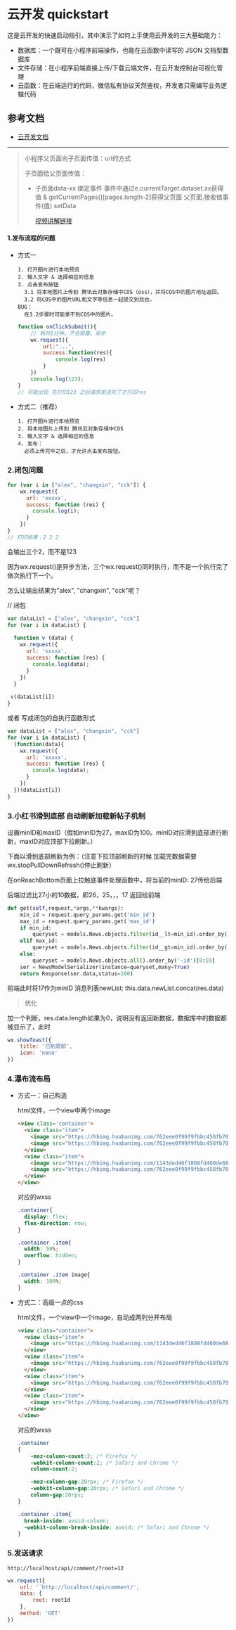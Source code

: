# 云开发 quickstart

这是云开发的快速启动指引，其中演示了如何上手使用云开发的三大基础能力：

- 数据库：一个既可在小程序前端操作，也能在云函数中读写的 JSON 文档型数据库
- 文件存储：在小程序前端直接上传/下载云端文件，在云开发控制台可视化管理
- 云函数：在云端运行的代码，微信私有协议天然鉴权，开发者只需编写业务逻辑代码

## 参考文档

- [云开发文档](https://developers.weixin.qq.com/miniprogram/dev/wxcloud/basis/getting-started.html)

----------



> 小程序父页面向子页面传值：url的方式
>
> 子页面给父页面传值：
>
>  - 子页面data-xx 绑定事件  事件中通过e.currentTarget.dataset.xx获得值 & getCurrentPages()[pages.length-2]获得父页面 父页面.接收值事件(值) setData
>
>    [视频讲解链接](https://www.bilibili.com/video/BV1tL4y1i7u4/?p=43&spm_id_from=333.1007.top_right_bar_window_history.content.click&vd_source=d0a2e50aa23ef3b6624c497c2378249b)

#### 1.发布流程的问题

- 方式一

  ```
  1. 打开图片进行本地预览
  2. 输入文字 & 选择相应的信息
  3. 点击发布按钮
  	3.1 将本地图片上传到 腾讯云对象存储中COS（oss），并将COS中的图片地址返回。
  	3.2 将COS中的图片URL和文字等信息一起提交到后台。
  BUG：
  	在3.2步骤时可能拿不到COS中的图片。
  ```

  ```js
  function onClickSubmit(){
      // 耗时1分钟，不会阻塞。异步
      wx.request({
          url:"...",
          success:function(res){
              console.log(res)
          }
      })
      console.log(123);
  }
  // 可能出现 先打印123 之后请求发送完了才打印res
  ```

- 方式二（推荐）

  ```
  1. 打开图片进行本地预览
  2. 将本地图片上传到 腾讯云对象存储中COS
  3. 输入文字 & 选择相应的信息
  4. 发布：
  	必须上传完毕之后，才允许点击发布按钮。
  ```

  

### 2.闭包问题

```js
for (var i in ["alex", "changxin", "cck"]) {
    wx.request({
      url: 'xxxxx',
      success: function (res) {
        console.log(i);
      }
    })
}
// 打印结果：2 2 2
```

会输出三个2，而不是123

因为wx.request()是异步方法，三个wx.request()同时执行，而不是一个执行完了依次执行下一个。

怎么让输出结果为"alex", "changxin", "cck"呢？

// 闭包

```js
var dataList = ["alex", "changxin", "cck"]
for (var i in dataList) {
    
  function v (data) {
    wx.request({
      url: 'xxxxx',
      success: function (res) {
        console.log(data);
      }
    })
  }
    
 v(dataList[i])
}
```

或者 写成闭包的自执行函数形式

```js
var dataList = ["alex", "changxin", "cck"]
for (var i in dataList) {
  (function(data){
    wx.request({
      url: 'xxxxx',
      success: function (res) {
        console.log(data);
      }
    })
  })(dataList[i])
}
```



### 3.小红书滑到底部 自动刷新加载新帖子机制

设置minID和maxID（假如minID为27，maxID为100。minID对应滑到底部进行刷新，maxID对应顶部下拉刷新。）

下面以滑到底部刷新为例：（注意下拉顶部刷新的时候 加载完数据需要wx.stopPullDownRefresh()停止刷新）

在onReachBottom页面上拉触底事件处理函数中，将当前的minID: 27传给后端

后端过滤比27小的10数据，即26，25，，，17 返回给前端

```python
def get(self,request,*args,**kwargs):
    min_id = request.query_params.get('min_id')
    max_id = request.query_params.get('max_id')
    if min_id:
        queryset = models.News.objects.filter(id__lt=min_id).order_by('-id')[0:10] #倒序 26-17
    elif max_id:
        queryset = models.News.objects.filter(id__gt=min_id).order_by('id')[0:10] # 顺序 101-110
    else:
        queryset = models.News.objects.all().order_by('-id')[0:10]
    ser = NewsModelSerializer(instance=queryset,many=True)
    return Response(ser.data,status=200)
```



前端此时将17作为minID 消息列表newList: this.data.newList.concat(res.data)

> 优化

加一个判断，res.data.length如果为0，说明没有返回新数据，数据库中的数据都被显示了，此时

```js
wx.showToast({
    title: '已到底部',
    icon: 'none'
})
```



### 4.瀑布流布局

- 方式一：自己构造

    html文件，一个view中两个image

    ```html
    <view class='container'>
      <view class="item">
        <image src="https://hbimg.huabanimg.com/762eee0f99f9fbbc458fb70b0b86d0f8090ba45e7fb75-z1bDC7_fw236" mode="widthFix" ></image>
        <image src="https://hbimg.huabanimg.com/762eee0f99f9fbbc458fb70b0b86d0f8090ba45e7fb75-z1bDC7_fw236" mode="widthFix" ></image>
      </view>
      <view class="item">
        <image src="https://hbimg.huabanimg.com/1143ded46f1808fd460de68bb81d1513d7578d88543aa-cvwFGk_fw236" mode="widthFix" ></image>
        <image src="https://hbimg.huabanimg.com/762eee0f99f9fbbc458fb70b0b86d0f8090ba45e7fb75-z1bDC7_fw236" mode="widthFix" ></image>
      </view>
    </view>
    ```
    
    对应的wxss
    
    ```css
    .container{
      display: flex;
      flex-direction: row;
    }
    
    .container .item{
      width: 50%;
      overflow: hidden;
    }
    
    .container .item image{
      width: 100%;
    }
    ```
    
- 方式二：高级一点的css

    html文件，一个view中一个image，自动成两列分开布局

    ```html
    <view class="container">
      <view class="item">
        <image src="https://hbimg.huabanimg.com/1143ded46f1808fd460de68bb81d1513d7578d88543aa-cvwFGk_fw236" mode="widthFix" ></image>
      </view>
      <view class="item">
        <image src="https://hbimg.huabanimg.com/762eee0f99f9fbbc458fb70b0b86d0f8090ba45e7fb75-z1bDC7_fw236" mode="widthFix" ></image>
      </view>
      <view class="item">
        <image src="https://hbimg.huabanimg.com/762eee0f99f9fbbc458fb70b0b86d0f8090ba45e7fb75-z1bDC7_fw236" mode="widthFix" ></image>
      </view>
      <view class="item">
        <image src="https://hbimg.huabanimg.com/762eee0f99f9fbbc458fb70b0b86d0f8090ba45e7fb75-z1bDC7_fw236" mode="widthFix" ></image>
      </view>
    </view>
    ```

    对应的wxss

    ```css
    .container
    {
        -moz-column-count:2; /* Firefox */
        -webkit-column-count:2; /* Safari and Chrome */
        column-count:2;
    
        -moz-column-gap:20rpx; /* Firefox */
        -webkit-column-gap:20rpx; /* Safari and Chrome */
        column-gap:20rpx;
    }
    
    .container .item{
      break-inside: avoid-column;
      -webkit-column-break-inside: avoid; /* Safari and Chrome */
    }
    ```

    

### 5.发送请求

`http://localhost/api/comment/?root=12`

```js
wx.request({
    url: '`http://localhost/api/comment/',
    data: {
        root: rootId
    },
    method: 'GET'
})
```

